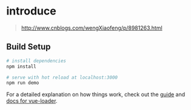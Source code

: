 # introduce

> http://www.cnblogs.com/wengXiaofeng/p/8981263.html

## Build Setup

``` bash
# install dependencies
npm install

# serve with hot reload at localhost:3000
npm run demo
```


For a detailed explanation on how things work, check out the [guide](http://vuejs-templates.github.io/webpack/) and [docs for vue-loader](http://vuejs.github.io/vue-loader).
